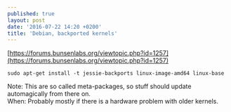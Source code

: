 ```yaml
---
published: true
layout: post
date: '2016-07-22 14:20 +0200'
title: 'Debian, backported kernels'
---
```

[https://forums.bunsenlabs.org/viewtopic.php?id=1257](https://forums.bunsenlabs.org/viewtopic.php?id=1257)

    sudo apt-get install -t jessie-backports linux-image-amd64 linux-base
    
Note: This are so called meta-packages, so stuff should update automagically from there on.  
When: Probably mostly if there is a hardware problem with older kernels.
